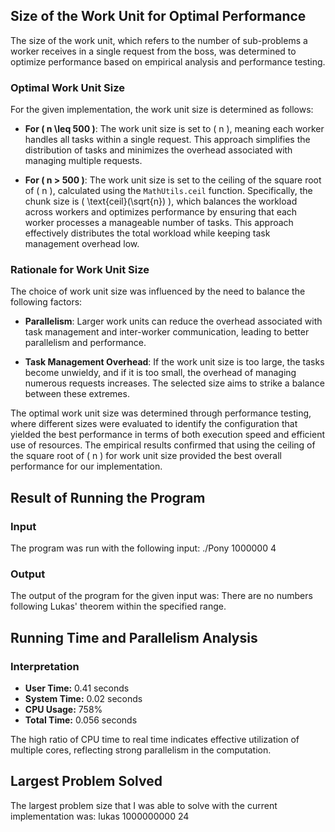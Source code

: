 ## Size of the Work Unit for Optimal Performance

The size of the work unit, which refers to the number of sub-problems a worker receives in a single request from the boss, was determined to optimize performance based on empirical analysis and performance testing.

### Optimal Work Unit Size

For the given implementation, the work unit size is determined as follows:

- **For \( n \leq 500 \)**: The work unit size is set to \( n \), meaning each worker handles all tasks within a single request. This approach simplifies the distribution of tasks and minimizes the overhead associated with managing multiple requests.

- **For \( n > 500 \)**: The work unit size is set to the ceiling of the square root of \( n \), calculated using the `MathUtils.ceil` function. Specifically, the chunk size is \( \text{ceil}(\sqrt{n}) \), which balances the workload across workers and optimizes performance by ensuring that each worker processes a manageable number of tasks. This approach effectively distributes the total workload while keeping task management overhead low.

### Rationale for Work Unit Size

The choice of work unit size was influenced by the need to balance the following factors:

- **Parallelism**: Larger work units can reduce the overhead associated with task management and inter-worker communication, leading to better parallelism and performance.

- **Task Management Overhead**: If the work unit size is too large, the tasks become unwieldy, and if it is too small, the overhead of managing numerous requests increases. The selected size aims to strike a balance between these extremes.

The optimal work unit size was determined through performance testing, where different sizes were evaluated to identify the configuration that yielded the best performance in terms of both execution speed and efficient use of resources. The empirical results confirmed that using the ceiling of the square root of \( n \) for work unit size provided the best overall performance for our implementation.

## Result of Running the Program

### Input
The program was run with the following input: ./Pony 1000000 4 

### Output
The output of the program for the given input was: There are no numbers following Lukas' theorem within the specified range.

## Running Time and Parallelism Analysis

### Interpretation
- **User Time:** 0.41 seconds
- **System Time:** 0.02 seconds
- **CPU Usage:** 758%
- **Total Time:** 0.056 seconds

The high ratio of CPU time to real time indicates effective utilization of multiple cores, reflecting strong parallelism in the computation.


## Largest Problem Solved

The largest problem size that I was able to solve with the current implementation was: lukas 1000000000 24 


